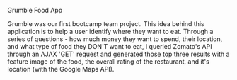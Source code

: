 
Grumble Food App

Grumble was our first bootcamp team project. This idea behind this application is to help a user identify where they want to eat. Through a series of questions - how much money they want to spend, their location, and what type of food they DON'T want to eat, I queried Zomato's API through an AJAX 'GET' request and generated those top three results with a feature image of the food, the overall rating of the restaurant, and it's location (with the Google Maps API). 
